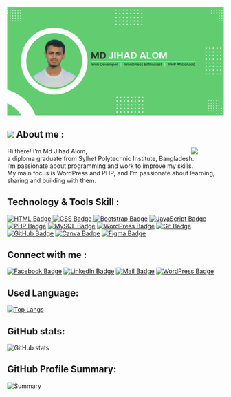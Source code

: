 ![Banner](cover.png)
## <img src = "https://i.pinimg.com/originals/3f/7e/4e/3f7e4eff7c96e9fe4b8b4b1ff3f7bdb5.gif" width = 4%> About me :
<img align="right" src="https://github.com/7oSkaaa/7oSkaaa/blob/main/Images/Right_Side.gif?raw=true" width=15%>
<p> Hi there! I’m Md Jihad Alom,<br>
    a diploma graduate from Sylhet Polytechnic Institute, Bangladesh.<br>
    I’m passionate about programming and work to improve my skills.<br>
    My main focus is WordPress and PHP, and I’m passionate about learning, sharing and building with them.</p>
<be>
    
## Technology & Tools Skill :
<p>
 <a href="https://developer.mozilla.org/en-US/docs/Web/HTML" target="_blank">
  <img src="https://img.shields.io/badge/-HTML-E34c26?style=for-the-badge&labelColor=black&logo=html5&logoColor=E34c26" alt="HTML Badge"/>
</a>
<a href="https://developer.mozilla.org/en-US/docs/Web/CSS" target="_blank">
  <img src="https://img.shields.io/badge/-CSS-1572B6?style=for-the-badge&labelColor=black&logo=css3&logoColor=1572B6" alt="CSS Badge"/>
</a>
  <a href="https://getbootstrap.com/" target="_blank"><img src="https://img.shields.io/badge/Bootstrap-563D7C?style=for-the-badge&labelColor=black&logo=bootstrap&logoColor=563D7C" alt="Bootstrap Badge"/></a>
  <a href="https://developer.mozilla.org/en-US/docs/Web/JavaScript" target="_blank"><img src="https://img.shields.io/badge/-Javascript-F0DB4F?style=for-the-badge&labelColor=black&logo=javascript&logoColor=F0DB4F" alt="JavaScript Badge"/></a>
  <a href="https://www.php.net/" target="_blank"><img src="https://img.shields.io/badge/PHP-777BB4?style=for-the-badge&logo=php&logoColor=white" alt="PHP Badge"/></a>
  <a href="https://dev.mysql.com/doc/" target="_blank"><img src="https://img.shields.io/badge/MySQL-4479A1?style=for-the-badge&logo=mysql&logoColor=white" alt="MySQL Badge"/></a>
  <a href="https://wordpress.org/documentation/" target="_blank"><img src="https://img.shields.io/badge/-WordPress-21759B?style=for-the-badge&labelColor=black&logo=wordpress&logoColor=21759B" alt="WordPress Badge"/></a>
  <a href="https://git-scm.com/doc" target="_blank"><img src="https://img.shields.io/badge/Git-F05032?style=for-the-badge&labelColor=black&logo=git&logoColor=f34f29" alt="Git Badge"/></a>
  <a href="https://docs.github.com/" target="_blank"><img src="https://img.shields.io/badge/GitHub-181717?style=for-the-badge&labelColor=black&logo=github&logoColor=white" alt="GitHub Badge"/></a>
  <a href="https://www.canva.com/learn/" target="_blank"><img src="https://img.shields.io/badge/Canva-%2320C4CB.svg?style=for-the-badge&labelColor=black&logo=Canva&logoColor=20C4CB" alt="Canva Badge"/></a>
  <a href="https://help.figma.com/" target="_blank"><img src="https://img.shields.io/badge/Figma-F24E1E?style=for-the-badge&labelColor=black&logo=figma&logoColor=F24E1E" alt="Figma Badge"/></a>
</p>

## Connect with me :
[![Facebook Badge](https://img.shields.io/badge/Facebook-1877F2?style=for-the-badge&logo=facebook&logoColor=white)](https://www.facebook.com/mdjihadalom.191) 
[![LinkedIn Badge](https://img.shields.io/badge/LinkedIn-0077B5?style=for-the-badge&logo=linkedin&logoColor=white)](https://www.linkedin.com/in/mdjihadalom) 
[![Mail Badge](https://img.shields.io/badge/Gmail-D14836?style=for-the-badge&logo=gmail&logoColor=white)](mailto:jihadalom191@gmail.com) 
[![WordPress Badge](https://img.shields.io/badge/WordPress-21759B?style=for-the-badge&logo=wordpress&logoColor=white)](https://profiles.wordpress.org/mdjihadalom)

## Used Language:
[![Top Langs](https://github-readme-stats.vercel.app/api/top-langs/?username=mdjihadalom&layout=compact&theme=light)](https://github.com/anuraghazra/github-readme-stats)

## GitHub stats:
![GitHub stats](https://github-readme-stats.vercel.app/api?username=mdjihadalom&show_icons=true&count_private=true&theme=light)

## GitHub Profile Summary:
![Summary](https://github-profile-summary-cards.vercel.app/api/cards/profile-details?username=mdjihadalom&theme=github)

